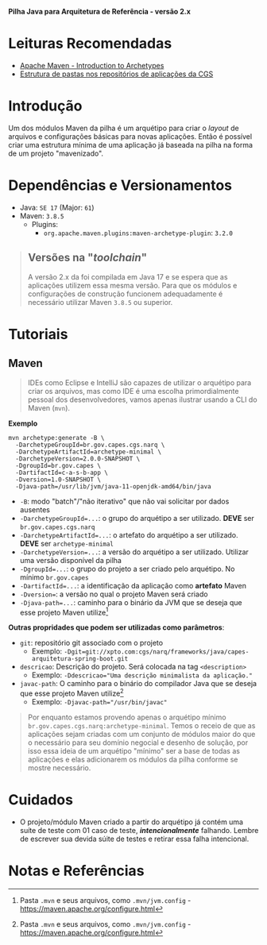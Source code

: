 **Pilha Java para Arquitetura de Referência - versão 2.x**

# Leituras Recomendadas

- [Apache Maven - Introduction to Archetypes](https://maven.apache.org/guides/introduction/introduction-to-archetypes.html)
- [Estrutura de pastas nos repositórios de aplicações da CGS](https://xpto.com/dti/orientacoes-gerais/guia/blob/master/ferramentas/version-control-system/guia-de-uso-git.md#reposit%C3%B3rio)

# Introdução

Um dos módulos Maven da pilha é um arquétipo para criar o _layout_ de arquivos e configurações básicas para novas aplicações. Então é possível criar uma estrutura mínima de uma aplicação já baseada na pilha na forma de um projeto "mavenizado".

# Dependências e Versionamentos

- Java: `SE 17` (Major: `61`)
- Maven: `3.8.5`
  - Plugins:
    - `org.apache.maven.plugins:maven-archetype-plugin`: `3.2.0`

> ## Versões na "_toolchain_"
> A versão 2.x da foi compilada em Java 17 e se espera que as aplicações utilizem essa mesma versão. Para que os módulos e configurações de construção funcionem adequadamente é necessário utilizar Maven `3.8.5` ou superior.

# Tutoriais

## Maven

> IDEs como Eclipse e IntelliJ são capazes de utilizar o arquétipo para criar os arquivos, mas como IDE é uma escolha primordialmente pessoal dos desenvolvedores, vamos apenas ilustrar usando a CLI do Maven (`mvn`).

**Exemplo**
```
mvn archetype:generate -B \
  -DarchetypeGroupId=br.gov.capes.cgs.narq \
  -DarchetypeArtifactId=archetype-minimal \
  -DarchetypeVersion=2.0.0-SNAPSHOT \
  -DgroupId=br.gov.capes \
  -DartifactId=c-a-s-b-app \
  -Dversion=1.0-SNAPSHOT \
  -Djava-path=/usr/lib/jvm/java-11-openjdk-amd64/bin/java
```

- `-B`: modo "batch"/"não iterativo" que não vai solicitar por dados ausentes
- `-DarchetypeGroupId=...`: o grupo do arquétipo a ser utilizado. **DEVE** ser `br.gov.capes.cgs.narq`
- `-DarchetypeArtifactId=...`: o artefato do arquétipo a ser utilizado. **DEVE** ser `archetype-minimal`
- `-DarchetypeVersion=...`: a versão do arquétipo a ser utilizado. Utilizar uma versão disponível da pilha
- `-DgroupId=...`: o grupo do projeto a ser criado pelo arquétipo. No mínimo `br.gov.capes`
- `-DartifactId=...`: a identificação da aplicação como **artefato** Maven
- `-Dversion=`: a versão no qual o projeto Maven será criado
- `-Djava-path=...`: caminho para o binário da JVM que se deseja que esse projeto Maven utilize[^mvn-configs]

**Outras propridades que podem ser utilizadas como parâmetros**:
- `git`: repositório git associado com o projeto
  - Exemplo: `-Dgit=git://xpto.com:cgs/narq/frameworks/java/capes-arquitetura-spring-boot.git`
- `descricao`: Descrição do projeto. Será colocada na tag `<description>`
  - Exemplo: `-Ddescricao="Uma descrição minimalista da aplicação."`
- `javac-path`: O caminho para o binário do compilador Java que se deseja que esse projeto Maven utilize[^mvn-configs]
  - Exemplo: `-Djavac-path="/usr/bin/javac"`

> Por enquanto estamos provendo apenas o arquétipo mínimo `br.gov.capes.cgs.narq:archetype-minimal`. Temos o receio de que as aplicações sejam criadas com um conjunto de módulos maior do que o necessário para seu domínio negocial e desenho de solução, por isso essa ideia de um arquétipo "mínimo" ser a base de todas as aplicações e elas adicionarem os módulos da pilha conforme se mostre necessário.

# Cuidados

- O projeto/módulo Maven criado a partir do arquétipo já contém uma suíte de teste com 01 caso de teste, _**intencionalmente**_ falhando. Lembre de escrever sua devida súite de testes e retirar essa falha intencional.

# Notas e Referências

[^mvn-configs]: Pasta `.mvn` e seus arquivos, como `.mvn/jvm.config` - https://maven.apache.org/configure.html
